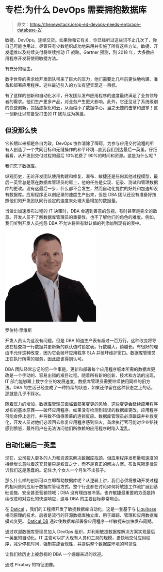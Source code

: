 # 专栏:为什么 DevOps 需要拥抱数据库

> 原文：<https://thenewstack.io/op-ed-devops-needs-embrace-database-2/>

敏捷。DevOps。连续交货。如果你和它有关，你已经听过这些词不止几次了，你自己可能也用过。尽管只有少数组织成功地采用并实施了所有这些方法，敏捷、开发运维以及持续交付将继续推动 IT 战略。Gartner 预测，到 2018 年，大多数应用程序开发将使用敏捷方法。

有充分的理由。

数字世界的需求给开发团队带来了巨大的压力，他们需要比几年前更快地构建、准备和部署应用程序。这些最近引入的方法有望实现这一目标。

有了这样的创新和自动化水平，开发团队发布应用程序的速度最终满足了业务领导者的需求。他们生产更多产品，对业务产生更大影响。此外，它还见证了系统级别的快速创新，包括虚拟化和云，从而缩小了数据中心。当之无愧的击掌和鼓掌！这一创新让以前备受打击的 IT 团队成为英雄。

## 但没那么快

它长期以来都是各自为政。DevOps 协作消除了障碍，为参与应用交付流程的所有人创造了一个共同目标和无缝操作的和平环境…直到我们到达最后一英里。仔细看看，从开发到交付过程的最后 10%花费了 90%的时间和资源。这是为什么呢？

我们忘了数据库。

纵观历史，无论开发团队使用构建和修复、瀑布、敏捷还是任何其他过程模型，最后一英里总是落在数据库管理员的肩上，他的任务是实现、记录、测试和管理数据库的更改。没有这最后一步，什么都不会发生，然而自动化提供的好处和加速却没有数据库。应用程序正以创纪录的速度生产出来，但是 DBA 团队还没有准备好按照他们的开发团队同行设定的速度来处理大量增加的数据量。

当做出加速发布过程的 IT 决策时，DBA 会遇到善意的忽视，有时甚至是完全的敌意。开发人员不了解数据库管理员的重要性，也不了解他们的角色的难度。例如，我们听到开发人员抱怨 DBA 不允许将带有默认值的列添加到现有的表中。

[![Robert Reeves Headshot](img/db44c3e851c4e366724cda4e1024e340.png)](https://twitter.com/robertreeves)

罗伯特·里维斯

开发人员认为这没有问题，但是 DBA 知道生产表有超过一百万行。这种改变将导致在检查每一行数据并更新新的默认值时锁定表。行数越大，锁越长。有很好的理由不允许这种改变，因为它会破坏应用程序 SLA 并破坏维护窗口。数据库管理员正在执行所需的服务，因此应该得到认可。

DBA 团队经常忘记的另一件事是，更新和部署每个应用程序版本所需的数据库更改是一个手动的、容易出错的艰巨过程。随着所有新的创新、技术和方法的出现，IT 部门能够跟上数字企业的发展速度，数据库管理员需要继续使用同样的旧方法。DBA 的生活已经变成了一种持续的状态，如果还停留在这种状态之上的话，那就是几乎不踩水。

随着压力的增加，数据库管理员面临着部署变更的风险，这些变更会延续应用程序发布的基本原罪——破坏应用程序。如果没有检测到错误的数据库更改，应用程序可能会停止运行，并导致不值得羡慕的连锁反应。数据库管理员必须跟踪并补救变化，开发人员对他们必须回去修复应用程序感到恼火，首席执行官可能对企业赔钱感到愤怒，最终用户在无法访问他们所依赖的应用程序时陷入混乱。

## 自动化最后一英里

现在，公司投入更多的人力和资源来解决数据库瓶颈，但应用程序发布量和速度的持续增长意味着这充其量只是权宜之计，而不是真正的解决方案。布鲁克斯定律告诉我们这是愚蠢的。记住:九个女人一个月生不出孩子。

那么什么样的创新可以立即帮助数据库呢？从逻辑上讲，我们必须将推动开发过程的相同原则应用于数据库管理方式。整个行业都在讨论如何将敏捷工作流扩展到基础设施、安全甚至营销领域；DBA 没有理由被冷落。也许敏捷最重要的方面是持续改进和对变化的快速响应，这与 DBA 的主要目标非常吻合。

在 [Datical](http://www.datical.com/) ，我们的工程师开发了敏捷数据库自动化，这是一套基于与 [Liquibase](http://www.liquibase.org/) 相同原理的技术，后者是流行的开源数据库独立库，用于跟踪、管理和应用数据库模式变更。 [Datical DB](http://www.datical.com/product/) 通过使数据库部署像应用程序一样敏捷来加快发布周期。

通过欢迎数据库管理员加入 DevOps 组织，并利用敏捷数据库解决方案实现最后一英里的自动化，IT 主管可以扩大现有人员和工具的规模，更快地交付应用程序，减少停机时间，强制实施合规性，并提供整个数据库环境的可见性

让我们给历史上被忽视的 DBA 一个姗姗来迟的欢迎。

通过 Pixabay 的特征图像。

<svg xmlns:xlink="http://www.w3.org/1999/xlink" viewBox="0 0 68 31" version="1.1"><title>Group</title> <desc>Created with Sketch.</desc></svg>